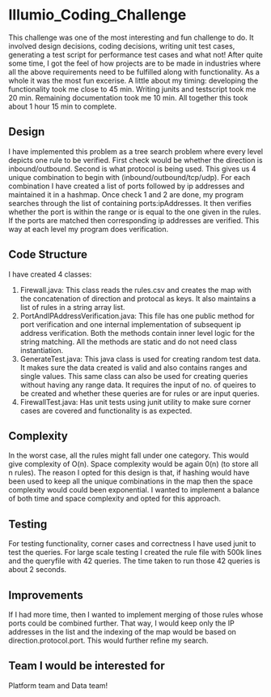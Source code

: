 # Illumio_Coding_Challenge

This challenge was one of the most interesting and fun challenge to do. It involved design decisions, coding decisions, writing unit test cases, generating a test script for performance test cases and what not! After quite some time, I got the feel of how projects are to be made in industries where all the above requirements need to be fulfilled along with functionality. As a whole it was the most fun excerise. A little about my timing: developing the functionality took me close to 45 min. Writing junits and testscript took me 20 min. Remaining documentation took me 10 min. All together this took about 1 hour 15 min to complete.

 ## Design
I have implemented this problem as a tree search problem where every level depicts one rule to be verified. First check would be whether the direction is inbound/outbound. Second is what protocol is being used. This gives us 4 unique combination to begin with (inbound/outbound/tcp/udp). For each combination I have created a list of ports followed by ip addresses and maintained it in a hashmap. Once check 1 and 2 are done, my program searches through the list of containing ports:ipAddresses. It then verifies whether the port is within the range or is equal to the one given in the rules. If the ports are matched then corresponding ip addresses are verified. This way at each level my program does verification.

## Code Structure
I have created 4 classes:
1. Firewall.java: This class reads the rules.csv and creates the map with the concatenation of direction and protocal as keys. It also maintains a list of rules in a string array list.
2. PortAndIPAddressVerification.java: This file has one public method for port verification and one internal implementation of subsequent ip address verification. Both the methods contain inner level logic for the string matching. All the methods are static and do not need class instantiation.
3. GenerateTest.java: This java class is used for creating random test data. It makes sure the data created is valid and also contains ranges and single values. This same class can also be used for creating queries without having any range data. It requires the input of no. of queires to be created and whether these queries are for rules or are input queries.
4. FirewallTest.java: Has unit tests using junit utility to make sure corner cases are covered and functionality is as expected.

## Complexity
In the worst case, all the rules might fall under one category. This would give complexity of O(n). Space complexity would be again 0(n) (to store all n rules). The reason I opted for this design is that, if hashing would have been used to keep all the unique combinations in the map then the space complexity would could been exponential. I wanted to implement a balance of both time and space complexity and opted for this approach.

## Testing
For testing functionality, corner cases and correctness I have used junit to test the queries. For large scale testing I created the rule file with 500k lines and the queryfile with 42 queries. The time taken to run those 42 queries is about 2 seconds.

## Improvements
If I had more time, then I wanted to implement merging of those rules whose ports could be combined further. That way, I would keep only the IP addresses in the list and the indexing of the map would be based on direction.protocol.port. This would further refine my search.

## Team I would be interested for
Platform team and Data team!
